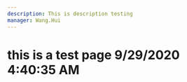 ```yaml
---
description: This is description testing
manager: Wang.Hui
---
```

# this is a test page 9/29/2020 4:40:35 AM